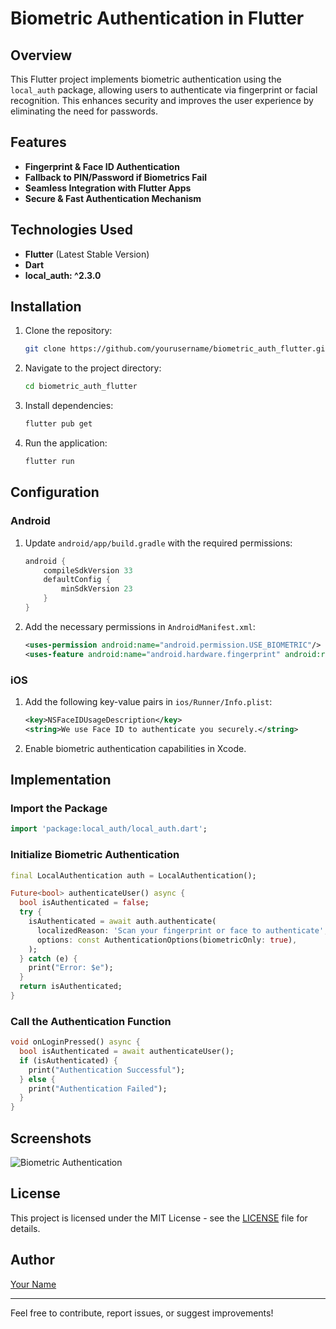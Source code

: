 # Biometric Authentication in Flutter

## Overview
This Flutter project implements biometric authentication using the `local_auth` package, allowing users to authenticate via fingerprint or facial recognition. This enhances security and improves the user experience by eliminating the need for passwords.

## Features
- **Fingerprint & Face ID Authentication**
- **Fallback to PIN/Password if Biometrics Fail**
- **Seamless Integration with Flutter Apps**
- **Secure & Fast Authentication Mechanism**

## Technologies Used
- **Flutter** (Latest Stable Version)
- **Dart**
- **local_auth: ^2.3.0**

## Installation
1. Clone the repository:
   ```sh
   git clone https://github.com/yourusername/biometric_auth_flutter.git
   ```
2. Navigate to the project directory:
   ```sh
   cd biometric_auth_flutter
   ```
3. Install dependencies:
   ```sh
   flutter pub get
   ```
4. Run the application:
   ```sh
   flutter run
   ```

## Configuration
### Android
1. Update `android/app/build.gradle` with the required permissions:
   ```gradle
   android {
       compileSdkVersion 33
       defaultConfig {
           minSdkVersion 23
       }
   }
   ```
2. Add the necessary permissions in `AndroidManifest.xml`:
   ```xml
   <uses-permission android:name="android.permission.USE_BIOMETRIC"/>
   <uses-feature android:name="android.hardware.fingerprint" android:required="false"/>
   ```

### iOS
1. Add the following key-value pairs in `ios/Runner/Info.plist`:
   ```xml
   <key>NSFaceIDUsageDescription</key>
   <string>We use Face ID to authenticate you securely.</string>
   ```
2. Enable biometric authentication capabilities in Xcode.

## Implementation
### Import the Package
```dart
import 'package:local_auth/local_auth.dart';
```

### Initialize Biometric Authentication
```dart
final LocalAuthentication auth = LocalAuthentication();

Future<bool> authenticateUser() async {
  bool isAuthenticated = false;
  try {
    isAuthenticated = await auth.authenticate(
      localizedReason: 'Scan your fingerprint or face to authenticate',
      options: const AuthenticationOptions(biometricOnly: true),
    );
  } catch (e) {
    print("Error: $e");
  }
  return isAuthenticated;
}
```

### Call the Authentication Function
```dart
void onLoginPressed() async {
  bool isAuthenticated = await authenticateUser();
  if (isAuthenticated) {
    print("Authentication Successful");
  } else {
    print("Authentication Failed");
  }
}
```

## Screenshots
![Biometric Authentication](https://your-image-link.com)

## License
This project is licensed under the MIT License - see the [LICENSE](LICENSE) file for details.

## Author
[Your Name](https://github.com/yourusername)

---
Feel free to contribute, report issues, or suggest improvements!


